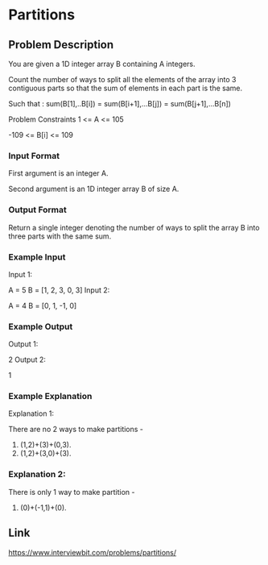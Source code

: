 # Partitions

## Problem Description

You are given a 1D integer array B containing A integers.

Count the number of ways to split all the elements of the array into 3 contiguous parts so that the sum of elements in each part is the same.

Such that : sum(B[1],..B[i]) = sum(B[i+1],...B[j]) = sum(B[j+1],...B[n]) 



Problem Constraints
1 <= A <= 105

-109 <= B[i] <= 109



### Input Format
First argument is an integer A.

Second argument is an 1D integer array B of size A.



### Output Format
Return a single integer denoting the number of ways to split the array B into three parts with the same sum.



### Example Input
Input 1:

 A = 5
 B = [1, 2, 3, 0, 3]
Input 2:

 A = 4
 B = [0, 1, -1, 0]


### Example Output
Output 1:

 2
Output 2:

 1


### Example Explanation
Explanation 1:

 There are no 2 ways to make partitions -
 1. (1,2)+(3)+(0,3).
 2. (1,2)+(3,0)+(3).
### Explanation 2:

 There is only 1 way to make partition -
 1. (0)+(-1,1)+(0).


## Link 

https://www.interviewbit.com/problems/partitions/